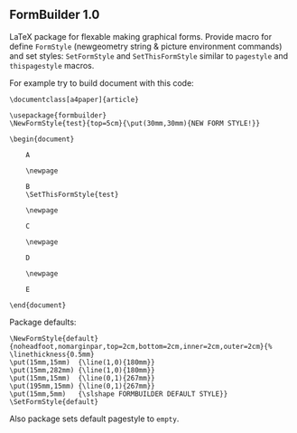 ## FormBuilder 1.0

LaTeX package for flexable making graphical forms. Provide macro for define `FormStyle` (newgeometry string & picture environment commands) and set styles: `SetFormStyle` and `SetThisFormStyle` similar to `pagestyle` and `thispagestyle` macros.

For example try to build document with this code:

```
\documentclass[a4paper]{article}

\usepackage{formbuilder}
\NewFormStyle{test}{top=5cm}{\put(30mm,30mm){NEW FORM STYLE!}}

\begin{document}
	
	A
	
	\newpage
	
	B
	\SetThisFormStyle{test}
	
	\newpage
	
	C
	
	\newpage
	
	D
	
	\newpage
	
	E
	
\end{document}
```

Package defaults:

```
\NewFormStyle{default}{noheadfoot,nomarginpar,top=2cm,bottom=2cm,inner=2cm,outer=2cm}{%
\linethickness{0.5mm}
\put(15mm,15mm)  {\line(1,0){180mm}}
\put(15mm,282mm) {\line(1,0){180mm}}
\put(15mm,15mm)  {\line(0,1){267mm}}
\put(195mm,15mm) {\line(0,1){267mm}}
\put(15mm,5mm)   {\slshape FORMBUILDER DEFAULT STYLE}}
\SetFormStyle{default}
```

Also package sets default pagestyle to `empty`.